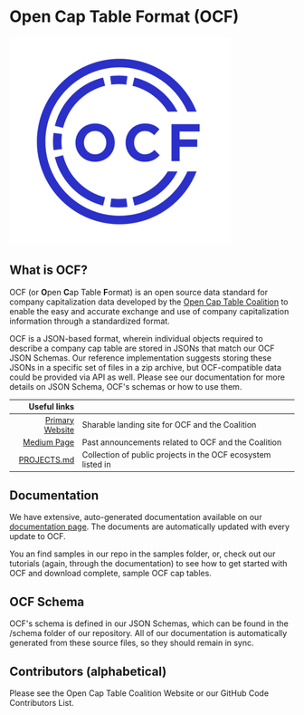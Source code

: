 # Open Cap Table Format (OCF)

![](./images/ocf_mark.png)

## What is OCF?

OCF (or **O**pen **C**ap Table **F**ormat) is an open source data standard for
company capitalization data developed by the
[Open Cap Table Coalition](https://opencaptablecoalition.com) to enable the easy
and accurate exchange and use of company capitalization information through a
standardized format.

OCF is a JSON-based format, wherein individual objects required to describe a
company cap table are stored in JSONs that match our OCF JSON Schemas. Our
reference implementation suggests storing these JSONs in a specific set of files
in a zip archive, but OCF-compatible data could be provided via API as well.
Please see our documentation for more details on JSON Schema, OCF's schemas or
how to use them.

|                                              Useful links |                                                              |
| --------------------------------------------------------: | ------------------------------------------------------------ |
| [Primary Website](https://www.opencaptablecoalition.com/) | Sharable landing site for OCF and the Coalition              |
|           [Medium Page](https://medium.com/@opencaptable) | Past announcements related to OCF and the Coalition          |
|                          [PROJECTS.md](/docs/PROJECTS.md) | Collection of public projects in the OCF ecosystem listed in |

## Documentation

We have extensive, auto-generated documentation available on our
[documentation page](https://open-cap-table-coalition.github.io/Open-Cap-Format-OCF/).
The documents are automatically updated with every update to OCF.

You an find samples in our repo in the samples folder, or, check out our
tutorials (again, through the documentation) to see how to get started with OCF
and download complete, sample OCF cap tables.

## OCF Schema

OCF's schema is defined in our JSON Schemas, which can be found in the /schema
folder of our repository. All of our documentation is automatically generated
from these source files, so they should remain in sync.

## Contributors (alphabetical)

Please see the Open Cap Table Coalition Website or our GitHub Code Contributors
List.
